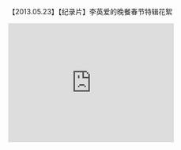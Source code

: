 【2013.05.23】【纪录片】李英爱的晚餐春节特辑花絮      
<div class="embed-container">
  <iframe
      src="http://t.cn/EI8lT1Q?m=4346943499159437&u=6493535909"
      width="335"
      height="240"
      frameborder="0"
      allowfullscreen="">
  </iframe>
</div>



